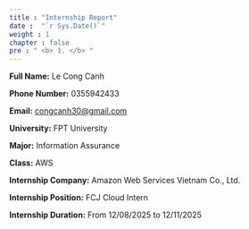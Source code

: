 ```yaml
---
title : "Internship Report"
date :  "`r Sys.Date()`" 
weight : 1 
chapter : false
pre : " <b> 1. </b> "
---
```

**Full Name:** Le Cong Canh

**Phone Number:** 0355942433

**Email:** congcanh30@gmail.com

**University:** FPT University 

**Major:** Information Assurance

**Class:** AWS

**Internship Company:**  Amazon Web Services Vietnam Co., Ltd.

**Internship Position:** FCJ Cloud Intern

**Internship Duration:** From 12/08/2025 to 12/11/2025




